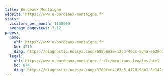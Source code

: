 ```yaml
---
title: Bordeaux Montaigne
website: https://www.u-bordeaux-montaigne.fr
stats:
  visitors_per_month: 1100000
  average_pageviews: 7.12
pages:
  home: 
    url: https://www.u-bordeaux-montaigne.fr
    ko: 4210
    diag: https://diagnostic.noesya.coop/b885ee29-12c3-46cc-834a-eb28d3d221ef
  legal: 
    url: https://www.u-bordeaux-montaigne.fr/fr/mentions-legales.html
    ko: 674
    diag: https://diagnostic.noesya.coop/3109fed4-63c5-4f70-9db1-8e1424eeac28
---
```

